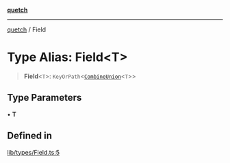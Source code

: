 [**quetch**](../README.md)

***

[quetch](../README.md) / Field

# Type Alias: Field\<T\>

> **Field**\<`T`\>: `KeyOrPath`\<[`CombineUnion`](CombineUnion.md)\<`T`\>\>

## Type Parameters

• **T**

## Defined in

[lib/types/Field.ts:5](https://github.com/nevoland/quetch/blob/5d54d23c7450a0f85309e15fdf3a25ea832b3452/lib/types/Field.ts#L5)
